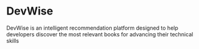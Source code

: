 # DevWise
DevWise is an intelligent recommendation platform designed to help developers discover the most relevant books for advancing their technical skills
